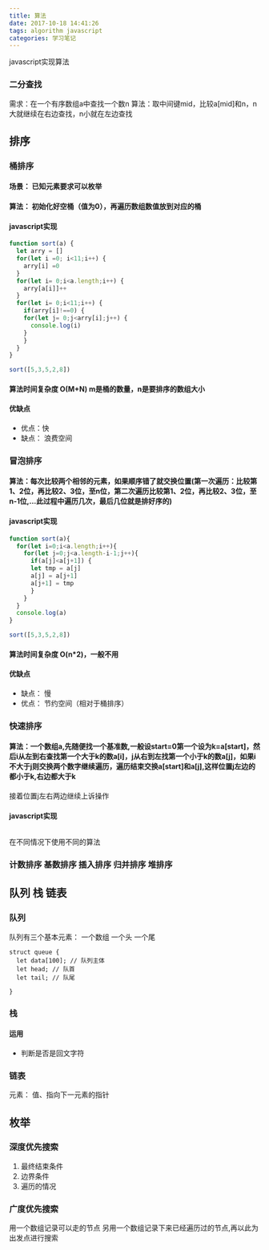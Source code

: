 ```yaml
---
title: 算法
date: 2017-10-18 14:41:26
tags: algorithm javascript
categories: 学习笔记
---
```


javascript实现算法

<!--more-->

### 二分查找
需求：在一个有序数组a中查找一个数n
算法：取中间键mid，比较a[mid]和n，n大就继续在右边查找，n小就在左边查找



## 排序

### 桶排序

#### 场景： 已知元素要求可以枚举
#### 算法： 初始化好空桶（值为0），再遍历数组数值放到对应的桶
#### javascript实现
```javascript
function sort(a) {
  let arry = []
  for(let i =0; i<11;i++) {
    arry[i] =0
  }
  for(let i= 0;i<a.length;i++) {
    arry[a[i]]++
  }
  for(let i= 0;i<11;i++) {
    if(arry[i]!==0) {
    for(let j= 0;j<arry[i];j++) {
      console.log(i)
    }
    }
  }
}

sort([5,3,5,2,8])

```
#### 算法时间复杂度 O(M+N) m是桶的数量，n是要排序的数组大小
#### 优缺点
- 优点：快
- 缺点： 浪费空间


### 冒泡排序
#### 算法：每次比较两个相邻的元素，如果顺序错了就交换位置(第一次遍历：比较第1、2位，再比较2、3位，至n位，第二次遍历比较第1、2位，再比较2、3位，至n-1位,...此过程中遍历几次，最后几位就是排好序的)

#### javascript实现
```javascript
function sort(a){
  for(let i=0;i<a.length;i++){
    for(let j=0;j<a.length-i-1;j++){
      if(a[j]<a[j+1]) {
      let tmp = a[j]
      a[j] = a[j+1]
      a[j+1] = tmp
      }
    }
  }
  console.log(a)
}

sort([5,3,5,2,8])
```
#### 算法时间复杂度 O(n*2)，一般不用
#### 优缺点
- 缺点： 慢
- 优点： 节约空间（相对于桶排序）

### 快速排序
#### 算法：一个数组a,先随便找一个基准数,一般设start=0第一个设为k=a[start]，然后i从左到右查找第一个大于k的数a[i]，j从右到左找第一个小于k的数a[j]，如果i不大于j则交换两个数字继续遍历，遍历结束交换a[start]和a[j],这样位置j左边的都小于k,右边都大于k
接着位置j左右两边继续上诉操作

#### javascript实现
```javascript


```

在不同情况下使用不同的算法

### 计数排序 基数排序 插入排序 归并排序 堆排序


## 队列 栈 链表

### 队列

队列有三个基本元素： 一个数组 一个头 一个尾
```
struct queue {
  let data[100]; // 队列主体
  let head; // 队首
  let tail; // 队尾

}
```

### 栈
#### 运用
- 判断是否是回文字符


### 链表
元素： 值、指向下一元素的指针


## 枚举


### 深度优先搜索
1. 最终结束条件
2. 边界条件
3. 遍历的情况



### 广度优先搜索
用一个数组记录可以走的节点
另用一个数组记录下来已经遍历过的节点,再以此为出发点进行搜索
